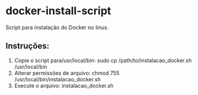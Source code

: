 # docker-install-script
Script para instalação do Docker no linux.


<h2>Instruções: </h2>
<ol>
  <li>Copie o script para/usr/local/bin: sudo cp /path/to/instalacao_docker.sh /usr/local/bin</li>
  <li>Alterar permissões de arquivo: chmod 755 /usr/local/bin/instalacao_docker.sh</li>
  <li>Execute o arquivo: instalacao_docker.sh</li>
</ol>
